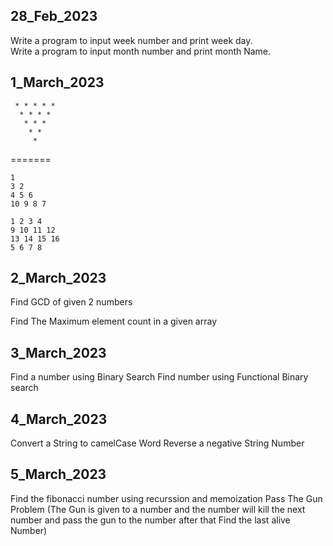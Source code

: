 28_Feb_2023
-------------------------------
Write a program to input week number and print week day.   
Write a program to input month number and print month Name.

1_March_2023
-------------------------------
```
 * * * * * 
  * * * * 
   * * * 
    * * 
     * 
```
=======

```
1
3 2
4 5 6
10 9 8 7
```
```
1 2 3 4
9 10 11 12
13 14 15 16
5 6 7 8
```

2_March_2023
-------------------
Find GCD of given 2 numbers

Find The Maximum element count in a given array


3_March_2023
-------------------
Find a number using Binary Search
Find number using Functional Binary search

4_March_2023
-------------------
Convert a String to camelCase Word
Reverse a negative String Number 


5_March_2023
-------------------
Find the fibonacci number using recurssion and memoization
Pass The Gun Problem (The Gun is given to a number and the number will kill the next number and pass the gun to the number after that Find the last alive Number)
